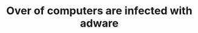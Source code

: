---
title: "Over of computers are infected with adware"
image: "/assets/images/blog/blog_img_10.jpg"
tag: "branding"
---